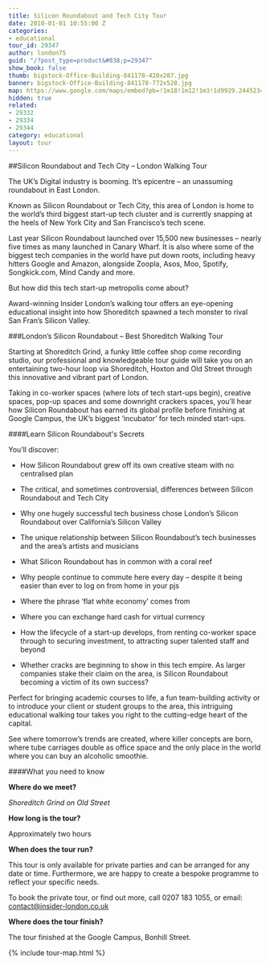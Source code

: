 ```yaml
---
title: Silicon Roundabout and Tech City Tour
date: 2010-01-01 10:55:00 Z
categories:
- educational
tour_id: 29347
author: london75
guid: "/?post_type=product&#038;p=29347"
show_book: false
thumb: bigstock-Office-Building-841178-420x287.jpg
banner: bigstock-Office-Building-841178-772x528.jpg
map: https://www.google.com/maps/embed?pb=!1m18!1m12!1m3!1d9929.244523455453!2d-0.08826599999996543!3d51.52585299999999!2m3!1f0!2f0!3f0!3m2!1i1024!2i768!4f13.1!3m3!1m2!1s0x48761ca61bf76b2d%3A0x77ad380a270e769b!2sShoreditch+Grind!5e0!3m2!1sen!2s!4v1431589006129
hidden: true
related:
- 29332
- 29334
- 29344
category: educational
layout: tour
---
```


##Silicon Roundabout and Tech City – London Walking Tour

<p class="lede">The UK’s Digital industry is booming. It’s epicentre – an unassuming roundabout in East London.
</p>

Known as Silicon Roundabout or Tech City, this area of London is home to the world’s third biggest start-up tech cluster and is currently snapping at the heels of New York City and San Francisco’s tech scene.

Last year Silicon Roundabout launched over 15,500 new businesses – nearly five times as many launched in Canary Wharf. It is also where some of the biggest tech companies in the world have put down roots, including heavy hitters Google and Amazon, alongside Zoopla, Asos, Moo, Spotify, Songkick.com, Mind Candy and more.

But how did this tech start-up metropolis come about?

Award-winning Insider London’s walking tour offers an eye-opening educational insight into how Shoreditch spawned a tech monster to rival San Fran’s Silicon Valley.

###London’s Silicon Roundabout – Best Shoreditch Walking Tour

Starting at Shoreditch Grind, a funky little coffee shop come recording studio, our professional and knowledgeable tour guide will take you on an entertaining two-hour loop via Shoreditch, Hoxton and Old Street through this innovative and vibrant part of London.

Taking in co-worker spaces (where lots of tech start-ups begin), creative spaces, pop-up spaces and some downright crackers spaces, you’ll hear how Silicon Roundabout has earned its global profile before finishing at Google Campus, the UK’s biggest ‘incubator’ for tech minded start-ups.

####Learn Silicon Roundabout's Secrets

You’ll discover:

- How Silicon Roundabout grew off its own creative steam with no centralised plan

- The critical, and sometimes controversial, differences between Silicon Roundabout and Tech City

- Why one hugely successful tech business chose London’s Silicon Roundabout over California’s Silicon Valley

- The unique relationship between Silicon Roundabout’s tech businesses and the area’s artists and musicians

- What Silicon Roundabout has in common with a coral reef

- Why people continue to commute here every day &#8211; despite it being easier than ever to log on from home in your pjs

- Where the phrase ‘flat white economy’ comes from

- Where you can exchange hard cash for virtual currency

- How the lifecycle of a start-up develops, from renting co-worker space through to securing investment, to attracting super talented staff and beyond

- Whether cracks are beginning to show in this tech empire. As larger companies stake their claim on the area, is Silicon Roundabout becoming a victim of its own success?

Perfect for bringing academic courses to life, a fun team-building activity or to introduce your client or student groups to the area, this intriguing educational walking tour takes you right to the cutting-edge heart of the capital.

See where tomorrow’s trends are created, where killer concepts are born, where tube carriages double as office space and the only place in the world where you can buy an alcoholic smoothie.

####What you need to know

**Where do we meet?**

<em>Shoreditch Grind on Old Street</em>

**How long is the tour?**

Approximately two hours

**When does the tour run?**

This tour is only available for private parties and can be arranged for any date or time. Furthermore, we are happy to create a bespoke programme to reflect your specific needs.

To book the private tour, or find out more, call 0207 183 1055, or email: <a href="mailto:contact@insider-london.co.uk">contact@insider-london.co.uk</a>

**Where does the tour finish?**

The tour finished at the Google Campus, Bonhill Street.</em>

{% include tour-map.html %}

